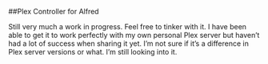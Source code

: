 ##Plex Controller for Alfred 

Still very much a work in progress. Feel free to tinker with it. I have been able to get it to work perfectly with my own personal Plex server but haven’t had a lot of success when sharing it yet. I’m not sure if it’s a difference in Plex server versions or what. I’m still looking into it.